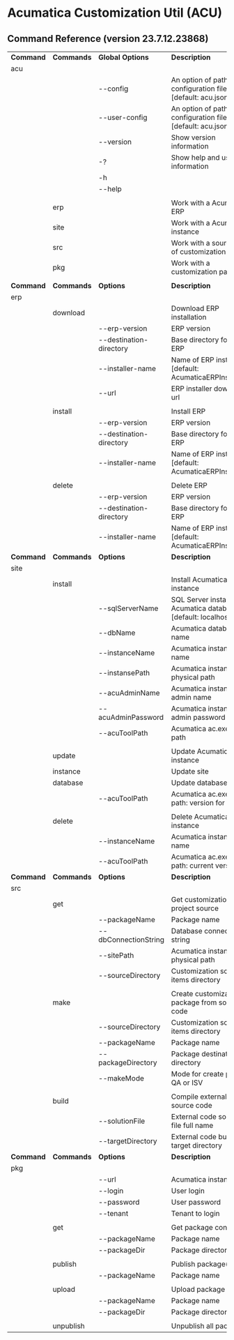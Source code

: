 # **Acumatica Customization Util (ACU)**

## **Command Reference (version 23.7.12.23868)**

<table><tbody><tr><td><strong>Command</strong></td><td><strong>Commands</strong></td><td><strong>Global Options</strong></td><td><strong>Description</strong></td></tr><tr><td>acu</td><td> </td><td> </td><td> </td></tr><tr><td> </td><td> </td><td>--config</td><td>An option of path to configuration file [default: acu.json]</td></tr><tr><td> </td><td> </td><td>--user-config</td><td>An option of path to user configuration file [default: acu.json.user]</td></tr><tr><td> </td><td> </td><td>--version</td><td>Show version information</td></tr><tr><td> </td><td> </td><td>-?</td><td>Show help and usage information</td></tr><tr><td> </td><td> </td><td>-h</td><td> </td></tr><tr><td> </td><td> </td><td>--help</td><td> </td></tr><tr><td> </td><td> </td><td> </td><td> </td></tr><tr><td> </td><td>erp</td><td> </td><td>Work with a Acumatica ERP</td></tr><tr><td> </td><td>site</td><td> </td><td>Work with a Acumatica instance</td></tr><tr><td> </td><td>src</td><td> </td><td>Work with a source code of customization</td></tr><tr><td> </td><td>pkg</td><td> </td><td>Work with a customization package</td></tr><tr><td> </td><td> </td><td> </td><td> </td></tr><tr><td><strong>Command</strong></td><td><strong>Commands</strong></td><td><strong>Options</strong></td><td><strong>Description</strong></td></tr><tr><td>erp</td><td> </td><td> </td><td> </td></tr><tr><td> </td><td>download</td><td> </td><td>Download ERP installation</td></tr><tr><td> </td><td> </td><td>--erp-version</td><td>ERP version</td></tr><tr><td> </td><td> </td><td>--destination-directory</td><td>Base directory for install ERP</td></tr><tr><td> </td><td> </td><td>--installer-name</td><td>Name of ERP installer file [default: AcumaticaERPInstall.msi]</td></tr><tr><td> </td><td> </td><td>--url</td><td>ERP installer download url</td></tr><tr><td> </td><td> </td><td> </td><td> </td></tr><tr><td> </td><td>install</td><td> </td><td>Install ERP</td></tr><tr><td> </td><td> </td><td>--erp-version</td><td>ERP version</td></tr><tr><td> </td><td> </td><td>--destination-directory</td><td>Base directory for install ERP</td></tr><tr><td> </td><td> </td><td>--installer-name</td><td>Name of ERP installer file [default: AcumaticaERPInstall.msi]</td></tr><tr><td> </td><td> </td><td> </td><td> </td></tr><tr><td> </td><td>delete</td><td> </td><td>Delete ERP</td></tr><tr><td> </td><td> </td><td>--erp-version</td><td>ERP version</td></tr><tr><td> </td><td> </td><td>--destination-directory</td><td>Base directory for install ERP</td></tr><tr><td> </td><td> </td><td>--installer-name</td><td>Name of ERP installer file [default: AcumaticaERPInstall.msi]</td></tr><tr><td><strong>Command</strong></td><td><strong>Commands</strong></td><td><strong>Options</strong></td><td><strong>Description</strong></td></tr><tr><td>site</td><td> </td><td> </td><td> </td></tr><tr><td> </td><td>install</td><td> </td><td>Install Acumatica instance</td></tr><tr><td> </td><td> </td><td>--sqlServerName</td><td>SQL Server instance for Acumatica database [default: localhost]</td></tr><tr><td> </td><td> </td><td>--dbName</td><td>Acumatica database name</td></tr><tr><td> </td><td> </td><td>--instanceName</td><td>Acumatica instance name</td></tr><tr><td> </td><td> </td><td>--instansePath</td><td>Acumatica instanse physical path</td></tr><tr><td> </td><td> </td><td>--acuAdminName </td><td>Acumatica instance admin name</td></tr><tr><td> </td><td> </td><td>--acuAdminPassword </td><td>Acumatica instance admin password</td></tr><tr><td> </td><td> </td><td>--acuToolPath</td><td>Acumatica ac.exe tool path</td></tr><tr><td> </td><td> </td><td> </td><td> </td></tr><tr><td> </td><td>update</td><td> </td><td>Update Acumatica instance</td></tr><tr><td> </td><td>instance</td><td> </td><td>Update site</td></tr><tr><td> </td><td>database</td><td> </td><td>Update database</td></tr><tr><td> </td><td> </td><td>--acuToolPath</td><td>Acumatica ac.exe tool path: version for update</td></tr><tr><td> </td><td> </td><td> </td><td> </td></tr><tr><td> </td><td>delete</td><td> </td><td>Delete Acumatica instance</td></tr><tr><td> </td><td> </td><td>--instanceName</td><td>Acumatica instance name</td></tr><tr><td> </td><td> </td><td>--acuToolPath</td><td>Acumatica ac.exe tool path: current version</td></tr><tr><td><strong>Command</strong></td><td><strong>Commands</strong></td><td><strong>Options</strong></td><td><strong>Description</strong></td></tr><tr><td>src</td><td> </td><td> </td><td> </td></tr><tr><td> </td><td>get</td><td> </td><td>Get customization project source</td></tr><tr><td> </td><td> </td><td>--packageName</td><td>Package name</td></tr><tr><td> </td><td> </td><td>--dbConnectionString </td><td>Database connection string</td></tr><tr><td> </td><td> </td><td>--sitePath </td><td>Acumatica instance physical path</td></tr><tr><td> </td><td> </td><td>--sourceDirectory </td><td>Customization source items directory</td></tr><tr><td> </td><td> </td><td> </td><td> </td></tr><tr><td> </td><td>make</td><td> </td><td>Create customization package from source code</td></tr><tr><td> </td><td> </td><td>--sourceDirectory</td><td>Customization source items directory</td></tr><tr><td> </td><td> </td><td>--packageName</td><td>Package name</td></tr><tr><td> </td><td> </td><td>--packageDirectory</td><td>Package destination directory</td></tr><tr><td> </td><td> </td><td>--makeMode</td><td>Mode for create package QA or ISV</td></tr><tr><td> </td><td> </td><td> </td><td> </td></tr><tr><td> </td><td>build</td><td> </td><td>Compile external library source code</td></tr><tr><td> </td><td> </td><td>--solutionFile </td><td>External code solution file full name</td></tr><tr><td> </td><td> </td><td>--targetDirectory </td><td>External code build target directory</td></tr><tr><td><strong>Command </strong></td><td><strong>Commands</strong></td><td><strong>Options</strong></td><td><strong>Description</strong></td></tr><tr><td>pkg</td><td> </td><td> </td><td> </td></tr><tr><td> </td><td> </td><td>--url </td><td>Acumatica instance url</td></tr><tr><td> </td><td> </td><td>--login</td><td>User login</td></tr><tr><td> </td><td> </td><td>--password</td><td>User password</td></tr><tr><td> </td><td> </td><td>--tenant</td><td>Tenant to login</td></tr><tr><td> </td><td> </td><td> </td><td> </td></tr><tr><td> </td><td>get</td><td> </td><td>Get package content.</td></tr><tr><td> </td><td> </td><td>--packageName</td><td>Package name</td></tr><tr><td> </td><td> </td><td>--packageDir</td><td>Package directory</td></tr><tr><td> </td><td> </td><td> </td><td> </td></tr><tr><td> </td><td>publish</td><td> </td><td>Publish package(s)</td></tr><tr><td> </td><td> </td><td>--packageName</td><td>Package name</td></tr><tr><td> </td><td> </td><td> </td><td> </td></tr><tr><td> </td><td>upload</td><td> </td><td>Upload package</td></tr><tr><td> </td><td> </td><td>--packageName</td><td>Package name</td></tr><tr><td> </td><td> </td><td>--packageDir</td><td>Package directory</td></tr><tr><td> </td><td> </td><td> </td><td> </td></tr><tr><td> </td><td>unpublish</td><td> </td><td>Unpublish all packages</td></tr></tbody></table>
